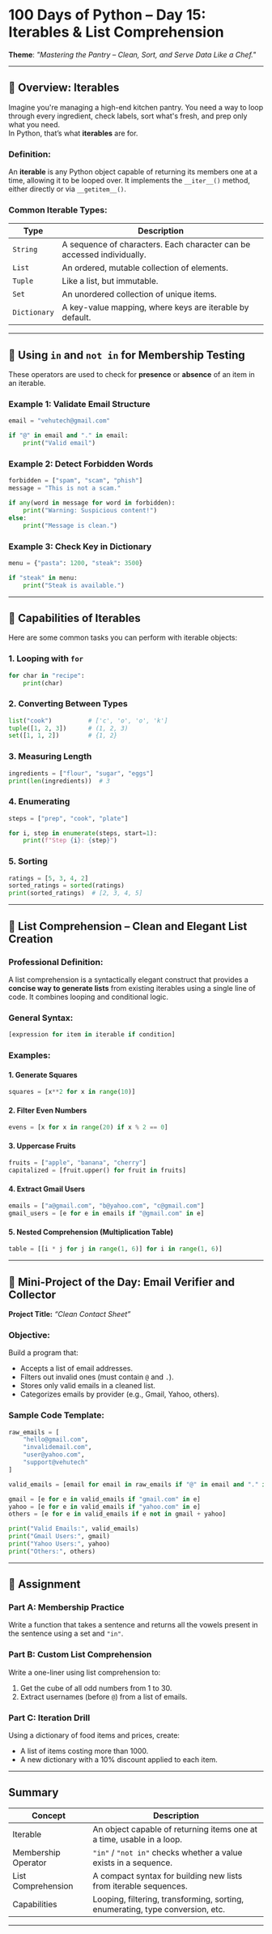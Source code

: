# **100 Days of Python – Day 15: Iterables & List Comprehension**
**Theme**: _"Mastering the Pantry – Clean, Sort, and Serve Data Like a Chef."_

---

## 🔹 **Overview: Iterables**

Imagine you're managing a high-end kitchen pantry. You need a way to loop through every ingredient, check labels, sort what's fresh, and prep only what you need.  
In Python, that’s what **iterables** are for.

### **Definition:**
An **iterable** is any Python object capable of returning its members one at a time, allowing it to be looped over. It implements the `__iter__()` method, either directly or via `__getitem__()`.

### **Common Iterable Types:**

| Type         | Description                                                                 |
|--------------|-----------------------------------------------------------------------------|
| `String`     | A sequence of characters. Each character can be accessed individually.     |
| `List`       | An ordered, mutable collection of elements.                                 |
| `Tuple`      | Like a list, but immutable.                                                 |
| `Set`        | An unordered collection of unique items.                                    |
| `Dictionary` | A key-value mapping, where keys are iterable by default.                    |

---

## 🔹 **Using `in` and `not in` for Membership Testing**

These operators are used to check for **presence** or **absence** of an item in an iterable.

### **Example 1: Validate Email Structure**
```python
email = "vehutech@gmail.com"

if "@" in email and "." in email:
    print("Valid email")
```

### **Example 2: Detect Forbidden Words**
```python
forbidden = ["spam", "scam", "phish"]
message = "This is not a scam."

if any(word in message for word in forbidden):
    print("Warning: Suspicious content!")
else:
    print("Message is clean.")
```

### **Example 3: Check Key in Dictionary**
```python
menu = {"pasta": 1200, "steak": 3500}

if "steak" in menu:
    print("Steak is available.")
```

---

## 🔹 **Capabilities of Iterables**

Here are some common tasks you can perform with iterable objects:

### 1. **Looping with `for`**
```python
for char in "recipe":
    print(char)
```

### 2. **Converting Between Types**
```python
list("cook")          # ['c', 'o', 'o', 'k']
tuple([1, 2, 3])      # (1, 2, 3)
set([1, 1, 2])        # {1, 2}
```

### 3. **Measuring Length**
```python
ingredients = ["flour", "sugar", "eggs"]
print(len(ingredients))  # 3
```

### 4. **Enumerating**
```python
steps = ["prep", "cook", "plate"]

for i, step in enumerate(steps, start=1):
    print(f"Step {i}: {step}")
```

### 5. **Sorting**
```python
ratings = [5, 3, 4, 2]
sorted_ratings = sorted(ratings)
print(sorted_ratings)  # [2, 3, 4, 5]
```

---

## 🔹 **List Comprehension – Clean and Elegant List Creation**

### **Professional Definition:**
A list comprehension is a syntactically elegant construct that provides a **concise way to generate lists** from existing iterables using a single line of code. It combines looping and conditional logic.

### **General Syntax:**
```python
[expression for item in iterable if condition]
```

### **Examples:**

#### 1. **Generate Squares**
```python
squares = [x**2 for x in range(10)]
```

#### 2. **Filter Even Numbers**
```python
evens = [x for x in range(20) if x % 2 == 0]
```

#### 3. **Uppercase Fruits**
```python
fruits = ["apple", "banana", "cherry"]
capitalized = [fruit.upper() for fruit in fruits]
```

#### 4. **Extract Gmail Users**
```python
emails = ["a@gmail.com", "b@yahoo.com", "c@gmail.com"]
gmail_users = [e for e in emails if "@gmail.com" in e]
```

#### 5. **Nested Comprehension (Multiplication Table)**
```python
table = [[i * j for j in range(1, 6)] for i in range(1, 6)]
```

---

## 🔹 **Mini-Project of the Day: Email Verifier and Collector**

**Project Title:** _“Clean Contact Sheet”_

### **Objective:**
Build a program that:
- Accepts a list of email addresses.
- Filters out invalid ones (must contain `@` and `.`).
- Stores only valid emails in a cleaned list.
- Categorizes emails by provider (e.g., Gmail, Yahoo, others).

### **Sample Code Template:**
```python
raw_emails = [
    "hello@gmail.com",
    "invalidemail.com",
    "user@yahoo.com",
    "support@vehutech"
]

valid_emails = [email for email in raw_emails if "@" in email and "." in email]

gmail = [e for e in valid_emails if "gmail.com" in e]
yahoo = [e for e in valid_emails if "yahoo.com" in e]
others = [e for e in valid_emails if e not in gmail + yahoo]

print("Valid Emails:", valid_emails)
print("Gmail Users:", gmail)
print("Yahoo Users:", yahoo)
print("Others:", others)
```

---

## 🔹 **Assignment**

### **Part A: Membership Practice**
Write a function that takes a sentence and returns all the vowels present in the sentence using a set and `"in"`.

### **Part B: Custom List Comprehension**
Write a one-liner using list comprehension to:
1. Get the cube of all odd numbers from 1 to 30.
2. Extract usernames (before `@`) from a list of emails.

### **Part C: Iteration Drill**
Using a dictionary of food items and prices, create:
- A list of items costing more than 1000.
- A new dictionary with a 10% discount applied to each item.

---

## Summary

| Concept              | Description                                                                          |
|----------------------|--------------------------------------------------------------------------------------|
| Iterable             | An object capable of returning items one at a time, usable in a loop.               |
| Membership Operator  | `"in"` / `"not in"` checks whether a value exists in a sequence.                    |
| List Comprehension   | A compact syntax for building new lists from iterable sequences.                    |
| Capabilities         | Looping, filtering, transforming, sorting, enumerating, type conversion, etc.       |

---